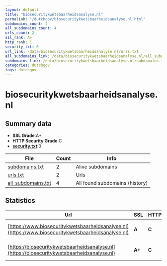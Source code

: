 ```yaml
---
layout: default
title: "biosecuritykwetsbaarheidsanalyse.nl"
permalink: "/dutchgov/biosecuritykwetsbaarheidsanalyse.nl.html"
subdomains_count: 2
all_subdomains_count: 4
urls_count: 2
ssl_rank: A+
http_rank: C
security_txt: 0
url_link: /data/biosecuritykwetsbaarheidsanalyse.nl/urls.txt
all_subdomains_link: /data/biosecuritykwetsbaarheidsanalyse.nl/all_subdomains.txt
subdomains_link: /data/biosecuritykwetsbaarheidsanalyse.nl/subdomains.txt
categories: dutchgov
tags: dutchgov
---
```



# biosecuritykwetsbaarheidsanalyse.nl
## Summary data


 - **SSL Grade**:A+
 - **HTTP Security Grade**:C
 - **[security.txt](https://www.digitaleoverheid.nl/nieuws/standaard-security-txt-nu-verplicht-voor-overheid/)**:0


| File       | Count | Info |
|------------|-------|------|
|[subdomains.txt](/DutchGovScope/data/biosecuritykwetsbaarheidsanalyse.nl/subdomains.txt)|2|Alive subdomains|
|[urls.txt](/DutchGovScope/data/biosecuritykwetsbaarheidsanalyse.nl/urls.txt)|2|Urls|
|[all_subdomains.txt](/DutchGovScope/data/biosecuritykwetsbaarheidsanalyse.nl/all_subdomains.txt)|4|All found subdomains (history)|


## Statistics


| Url | SSL | HTTP | Server | Cookie | HSTS | CORS | CTO | CSP | XFO | XXP | RP |FP| Tech |Title |
|--------|-------|-------|------|------|------|------|------|------|------|------|------|------|------|------|
|[https://www.biosecuritykwetsbaarheidsanalyse.nl](https://www.biosecuritykwetsbaarheidsanalyse.nl)| **A**| **C**|nginx| |:white_check_mark: | | | | | | :white_check_mark: | |Nginx|301 Moved Perman...|
|[https://biosecuritykwetsbaarheidsanalyse.nl](https://biosecuritykwetsbaarheidsanalyse.nl)| **A+**| **C**|nginx| |:white_check_mark: | | | | | | :white_check_mark: | |HSTS Nginx|301 Moved Perman...|

